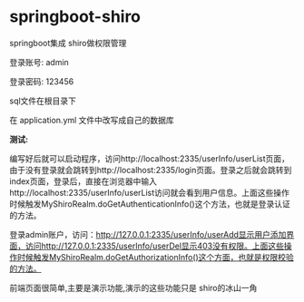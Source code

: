 # springboot-shiro
springboot集成 shiro做权限管理

登录账号: admin

登录密码: 123456

sql文件在根目录下

在 application.yml 文件中改写成自己的数据库 

**测试:**

编写好后就可以启动程序，访问http://localhost:2335/userInfo/userList页面，由于没有登录就会跳转到http://localhost:2335/login页面。登录之后就会跳转到index页面，登录后，直接在浏览器中输入http://localhost:2335/userInfo/userList访问就会看到用户信息。上面这些操作时候触发MyShiroRealm.doGetAuthenticationInfo()这个方法，也就是登录认证的方法。

登录admin账户，访问：http://127.0.0.1:2335/userInfo/userAdd显示用户添加界面，访问http://127.0.0.1:2335/userInfo/userDel显示403没有权限。上面这些操作时候触发MyShiroRealm.doGetAuthorizationInfo()这个方面，也就是权限校验的方法。

前端页面很简单,主要是演示功能,演示的这些功能只是 shiro的冰山一角